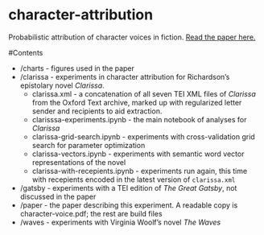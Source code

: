 # character-attribution
Probabilistic attribution of character voices in fiction. [Read the paper here.](https://github.com/JonathanReeve/character-attribution/blob/master/paper/character-voice.pdf)

#Contents
 - /charts - figures used in the paper
 - /clarissa - experiments in character attribution for Richardson’s epistolary novel _Clarissa_. 
   - clarissa.xml - a concatenation of all seven TEI XML files of _Clarissa_ from the Oxford Text archive, marked up with regularized letter sender and recipients to aid extraction. 
   - clarisssa-experiments.ipynb - the main notebook of analyses for _Clarissa_
   - clarissa-grid-search.ipynb - experiments with cross-validation grid search for parameter optimization
   - clarissa-vectors.ipynb - experiments with semantic word vector representations of the novel
   - clarissa-with-recepients.ipynb - experiments run again, this time with recepients encoded in the latest version of `clarissa.xml` 
 - /gatsby - experiments with a TEI edition of _The Great Gatsby_, not discussed in the paper
 - /paper - the paper describing this experiment. A readable copy is character-voice.pdf; the rest are build files
 - /waves - experiments with Virginia Woolf’s novel _The Waves_
